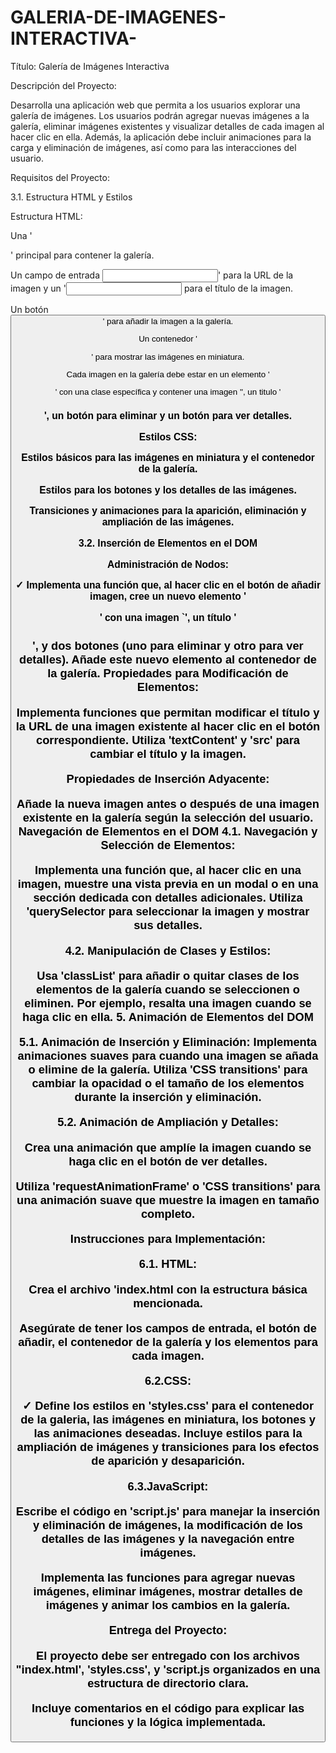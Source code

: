 # GALERIA-DE-IMAGENES-INTERACTIVA-

Título: Galería de Imágenes Interactiva

Descripción del Proyecto:

Desarrolla una aplicación web que permita a los usuarios explorar una galería de imágenes. Los usuarios podrán agregar nuevas imágenes a la galería, eliminar imágenes existentes y visualizar detalles de cada imagen al hacer clic en ella. Además, la aplicación debe incluir animaciones para la carga y eliminación de imágenes, así como para las interacciones del usuario.

Requisitos del Proyecto:

3.1. Estructura HTML y Estilos

Estructura HTML:

Una '<div>' principal para contener la galería.

Un campo de entrada <input>' para la URL de la imagen y un '<input> para el título de la imagen.

Un botón <button>' para añadir la imagen a la galería.

Un contenedor '<div>' para mostrar las imágenes en miniatura.

Cada imagen en la galería debe estar en un elemento '<div>' con una clase específica y contener una imagen '<img>', un titulo '<h3>', un botón para eliminar y un botón para ver detalles.

Estilos CSS:

Estilos básicos para las imágenes en miniatura y el contenedor de la galería.

Estilos para los botones y los detalles de las imágenes.

Transiciones y animaciones para la aparición, eliminación y ampliación de las imágenes.

3.2. Inserción de Elementos en el DOM

Administración de Nodos:

✓ Implementa una función que, al hacer clic en el botón de añadir imagen, cree un nuevo elemento '<div>' con una imagen `<img>', un título '<h3>', y dos botones (uno para eliminar y otro para ver detalles). Añade este nuevo elemento al contenedor de la galería. Propiedades para Modificación de Elementos:

Implementa funciones que permitan modificar el título y la URL de una imagen existente al hacer clic en el botón correspondiente. Utiliza 'textContent' y 'src' para cambiar el título y la imagen.

Propiedades de Inserción Adyacente:

Añade la nueva imagen antes o después de una imagen existente en la galería según la selección del usuario. 
Navegación de Elementos en el DOM 4.1. Navegación y Selección de Elementos:

Implementa una función que, al hacer clic en una imagen, muestre una vista previa en un modal o en una sección dedicada con detalles adicionales. Utiliza 'querySelector para seleccionar la imagen y mostrar sus detalles.

4.2. Manipulación de Clases y Estilos:

Usa 'classList' para añadir o quitar clases de los elementos de la galería cuando se seleccionen o eliminen. Por ejemplo, resalta una imagen cuando se haga clic en ella. 5. Animación de Elementos del DOM

5.1. Animación de Inserción y Eliminación:
Implementa animaciones suaves para cuando una imagen se añada o elimine de la galería. Utiliza 'CSS transitions' para cambiar la opacidad o el tamaño de los elementos durante la inserción y eliminación.

5.2. Animación de Ampliación y Detalles:

Crea una animación que amplíe la imagen cuando se haga clic en el botón de ver detalles.

Utiliza 'requestAnimationFrame' o 'CSS transitions' para una animación suave que muestre la imagen en tamaño completo.

Instrucciones para Implementación:

6.1. HTML:

Crea el archivo 'index.html con la estructura básica mencionada.

Asegúrate de tener los campos de entrada, el botón de añadir, el contenedor de la galería y los elementos para cada imagen.

6.2.CSS:

✓ Define los estilos en 'styles.css' para el contenedor de la galeria, las imágenes en miniatura, los botones y las animaciones deseadas. Incluye estilos para la ampliación de imágenes y transiciones para los efectos de aparición y desaparición.

6.3.JavaScript:

Escribe el código en 'script.js' para manejar la inserción y eliminación de imágenes, la modificación de los detalles de las imágenes y la navegación entre imágenes.

Implementa las funciones para agregar nuevas imágenes, eliminar imágenes, mostrar detalles de imágenes y animar los cambios en la galería.

Entrega del Proyecto:

El proyecto debe ser entregado con los archivos "index.html', 'styles.css', y 'script.js organizados en una estructura de directorio clara.

Incluye comentarios en el código para explicar las funciones y la lógica implementada.
